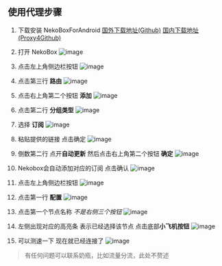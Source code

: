 ## 使用代理步骤

1. 下载安装 NekoBoxForAndroid
[国外下载地址(Github)](https://github.com/MatsuriDayo/NekoBoxForAndroid/releases/download/1.4.0/NekoBox-1.4.0-arm64-v8a.apk)
[国内下载地址(Proxy4Github)](https://p.tyu.im/github.com/MatsuriDayo/NekoBoxForAndroid/releases/download/1.4.0/NekoBox-1.4.0-arm64-v8a.apk)

1. 打开 NekoBox
![image](https://p.tyu.im/github.com/JuTemp/nekobox-import-sub-tutorial/raw/refs/heads/main/Screenshot_2025-10-01-21-32-41-17_c8c413cbdde2659431e41a03d647cf5f.jpg)

1. 点击左上角侧边栏按钮
![image](https://p.tyu.im/github.com/JuTemp/nekobox-import-sub-tutorial/raw/refs/heads/main/Screenshot_2025-10-01-21-33-01-80_c8c413cbdde2659431e41a03d647cf5f.jpg)

1. 点击第三行 **路由**
![image](https://p.tyu.im/github.com/JuTemp/nekobox-import-sub-tutorial/raw/refs/heads/main/Screenshot_2025-10-01-21-33-07-92_c8c413cbdde2659431e41a03d647cf5f.jpg)

1. 点击右上角第二个按钮 **添加**
![image](https://p.tyu.im/github.com/JuTemp/nekobox-import-sub-tutorial/raw/refs/heads/main/Screenshot_2025-10-01-21-33-16-75_c8c413cbdde2659431e41a03d647cf5f.jpg)

1. 点击第二行 **分组类型**
![image](https://p.tyu.im/github.com/JuTemp/nekobox-import-sub-tutorial/raw/refs/heads/main/Screenshot_2025-10-01-21-33-28-04_c8c413cbdde2659431e41a03d647cf5f.jpg)

1. 选择 **订阅**
![image](https://p.tyu.im/github.com/JuTemp/nekobox-import-sub-tutorial/raw/refs/heads/main/Screenshot_2025-10-01-21-33-35-87_c8c413cbdde2659431e41a03d647cf5f.jpg)

1. 粘贴提供的链接 点击确定
![image](https://p.tyu.im/github.com/JuTemp/nekobox-import-sub-tutorial/raw/refs/heads/main/Screenshot_2025-10-01-21-33-49-57_c8c413cbdde2659431e41a03d647cf5f.jpg)

1. 倒数第二行 点开**自动更新** 然后点击右上角第二个按钮 **确定**
![image](https://p.tyu.im/github.com/JuTemp/nekobox-import-sub-tutorial/raw/refs/heads/main/Screenshot_2025-10-01-21-34-08-63_c8c413cbdde2659431e41a03d647cf5f.jpg)

1. Nekobox会自动添加对应的订阅 点击确认
![image](https://p.tyu.im/github.com/JuTemp/nekobox-import-sub-tutorial/raw/refs/heads/main/Screenshot_2025-10-01-21-35-02-37_c8c413cbdde2659431e41a03d647cf5f.jpg)

1. 点击左上角侧边栏按钮
![image](https://p.tyu.im/github.com/JuTemp/nekobox-import-sub-tutorial/raw/refs/heads/main/Screenshot_2025-10-01-21-35-17-52_c8c413cbdde2659431e41a03d647cf5f.jpg)

1. 点击第一行 **配置**
![image](https://p.tyu.im/github.com/JuTemp/nekobox-import-sub-tutorial/raw/refs/heads/main/Screenshot_2025-10-01-21-35-22-12_c8c413cbdde2659431e41a03d647cf5f.jpg)

1. 点击第一个节点名称 *不是右侧三个按钮*
![image](https://p.tyu.im/github.com/JuTemp/nekobox-import-sub-tutorial/raw/refs/heads/main/Screenshot_2025-10-01-21-35-30-76_c8c413cbdde2659431e41a03d647cf5f.jpg)

1. 左侧出现对应的高亮条 表示已经选择该节点 点击底部**小飞机按钮**
![image](https://p.tyu.im/github.com/JuTemp/nekobox-import-sub-tutorial/raw/refs/heads/main/Screenshot_2025-10-01-21-35-37-28_c8c413cbdde2659431e41a03d647cf5f.jpg)

1. 可以测速一下 现在就已经连接了
![image](https://p.tyu.im/github.com/JuTemp/nekobox-import-sub-tutorial/raw/refs/heads/main/Screenshot_2025-10-01-21-35-45-06_c8c413cbdde2659431e41a03d647cf5f.jpg)

> 有任何问题可以联系奶瓶，比如流量分流，此处不赘述

